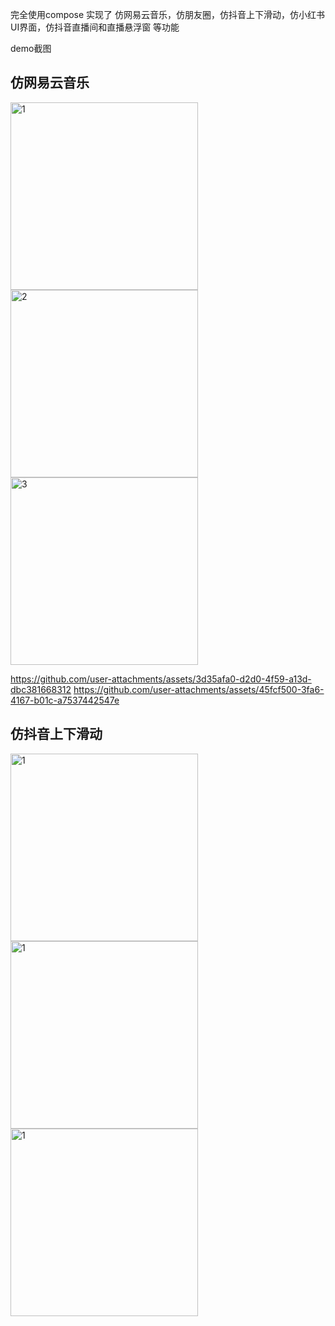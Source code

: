 完全使用compose 实现了 仿网易云音乐，仿朋友圈，仿抖音上下滑动，仿小红书UI界面，仿抖音直播间和直播悬浮窗 等功能

demo截图

## 仿网易云音乐
<img src="https://github.com/PangHaHa12138/ComposeDemo/blob/main/screenshot/music%20shot%201.png" alt="1" style="width:300px;"> <img src="https://github.com/PangHaHa12138/ComposeDemo/blob/main/screenshot/music%20shot%202.png" alt="2" style="width:300px;"><img src="https://github.com/PangHaHa12138/ComposeDemo/blob/main/screenshot/music%20shot%203.png" alt="3" style="width:300px;">

https://github.com/user-attachments/assets/3d35afa0-d2d0-4f59-a13d-dbc381668312 https://github.com/user-attachments/assets/45fcf500-3fa6-4167-b01c-a7537442547e

## 仿抖音上下滑动
<img src="https://github.com/PangHaHa12138/ComposeDemo/blob/main/screenshot/tiktok%20shot1.png" alt="1" style="width:300px;"> <img src="https://github.com/PangHaHa12138/ComposeDemo/blob/main/screenshot/tiktok%20shot2.png" alt="1" style="width:300px;"> <img src="https://github.com/PangHaHa12138/ComposeDemo/blob/main/screenshot/tiktok%20shot3.png" alt="1" style="width:300px;"> 
